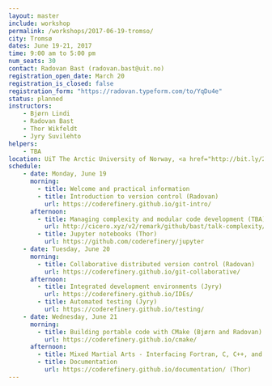 ```yaml
---
layout: master
include: workshop
permalink: /workshops/2017-06-19-tromso/
city: Tromsø
dates: June 19-21, 2017
time: 9:00 am to 5:00 pm
num_seats: 30
contact: Radovan Bast (radovan.bast@uit.no)
registration_open_date: March 20
registration_is_closed: false
registration_form: "https://radovan.typeform.com/to/YqDu4e"
status: planned
instructors:
    - Bjørn Lindi
    - Radovan Bast
    - Thor Wikfeldt
    - Jyry Suvilehto
helpers:
    - TBA
location: UiT The Arctic University of Norway, <a href="http://bit.ly/2ntu76T" target="_blank">Room TEO-H1 1.425</a>.
schedule:
    - date: Monday, June 19
      morning:
        - title: Welcome and practical information
        - title: Introduction to version control (Radovan)
          url: https://coderefinery.github.io/git-intro/
      afternoon:
        - title: Managing complexity and modular code development (TBA)
          url: http://cicero.xyz/v2/remark/github/bast/talk-complexity/master/talk.md/
        - title: Jupyter notebooks (Thor)
          url: https://github.com/coderefinery/jupyter
    - date: Tuesday, June 20
      morning:
        - title: Collaborative distributed version control (Radovan)
          url: https://coderefinery.github.io/git-collaborative/
      afternoon:
        - title: Integrated development environments (Jyry)
          url: https://coderefinery.github.io/IDEs/
        - title: Automated testing (Jyry)
          url: https://coderefinery.github.io/testing/
    - date: Wednesday, June 21
      morning:
        - title: Building portable code with CMake (Bjørn and Radovan)
          url: https://coderefinery.github.io/cmake/
      afternoon:
        - title: Mixed Martial Arts - Interfacing Fortran, C, C++, and Python for Great Good! (Bjørn and Radovan)
        - title: Documentation
          url: https://coderefinery.github.io/documentation/ (Thor)
---
```

